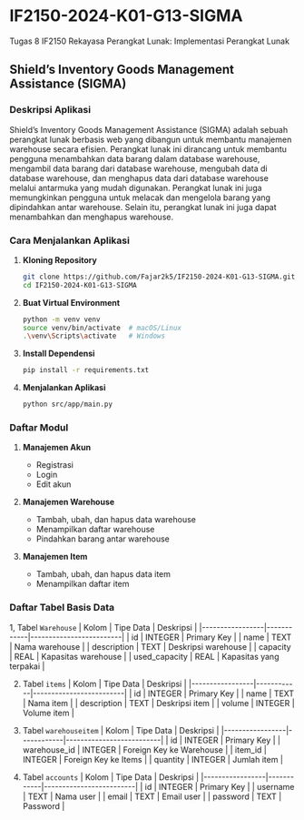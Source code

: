 # IF2150-2024-K01-G13-SIGMA
Tugas 8 IF2150 Rekayasa Perangkat Lunak: Implementasi Perangkat Lunak

## Shield’s Inventory Goods Management Assistance (SIGMA)

### Deskripsi Aplikasi
Shield’s Inventory Goods Management Assistance (SIGMA) adalah sebuah perangkat lunak berbasis web yang dibangun untuk membantu manajemen warehouse secara efisien. Perangkat lunak ini  dirancang untuk  membantu pengguna menambahkan data barang dalam database warehouse, mengambil data barang dari database warehouse, mengubah data di database warehouse, dan menghapus data dari database warehouse melalui antarmuka yang mudah digunakan. Perangkat lunak ini juga memungkinkan pengguna untuk melacak dan mengelola barang yang dipindahkan antar warehouse. Selain itu, perangkat lunak ini juga dapat menambahkan dan menghapus warehouse.

### Cara Menjalankan Aplikasi
1. **Kloning Repository**
   ```bash
   git clone https://github.com/Fajar2k5/IF2150-2024-K01-G13-SIGMA.git
   cd IF2150-2024-K01-G13-SIGMA
   ```
2. **Buat Virtual Environment**
   ```bash
   python -m venv venv
   source venv/bin/activate  # macOS/Linux
   .\venv\Scripts\activate   # Windows
   ```

3. **Install Dependensi**
   ```bash
   pip install -r requirements.txt
   ```

4. **Menjalankan Aplikasi**
   ```bash
   python src/app/main.py
   ```

### Daftar Modul
1. **Manajemen Akun**
   - Registrasi 
   - Login
   - Edit akun

2. **Manajemen Warehouse**
   - Tambah, ubah, dan hapus data warehouse
   - Menampilkan daftar warehouse
   - Pindahkan barang antar warehouse

3. **Manajemen Item**
   - Tambah, ubah, dan hapus data item
   - Menampilkan daftar item

### Daftar Tabel Basis Data
1, Tabel `Warehouse`
| Kolom           | Tipe Data  | Deskripsi               |
|-----------------|------------|-------------------------|
| id              | INTEGER    | Primary Key             |
| name            | TEXT       | Nama warehouse          |
| description     | TEXT       | Deskripsi warehouse     |
| capacity        | REAL       | Kapasitas warehouse     |
| used_capacity   | REAL       | Kapasitas yang terpakai |

2. Tabel `items`
| Kolom           | Tipe Data  | Deskripsi               |
|-----------------|------------|-------------------------|
| id              | INTEGER    | Primary Key             |
| name            | TEXT       | Nama item               |
| description     | TEXT       | Deskripsi item          |
| volume          | INTEGER    | Volume item             |

3. Tabel `warehouseitem`
| Kolom           | Tipe Data  | Deskripsi                |
|-----------------|------------|--------------------------|
| id              | INTEGER    | Primary Key              |
| warehouse_id    | INTEGER    | Foreign Key ke Warehouse |
| item_id         | INTEGER    | Foreign Key ke Items     |
| quantity        | INTEGER    | Jumlah item              |

4. Tabel `accounts`
| Kolom           | Tipe Data  | Deskripsi               |
|-----------------|------------|-------------------------|
| id              | INTEGER    | Primary Key             |
| username        | TEXT       | Nama user               |
| email           | TEXT       | Email user              |
| password        | TEXT       | Password                |